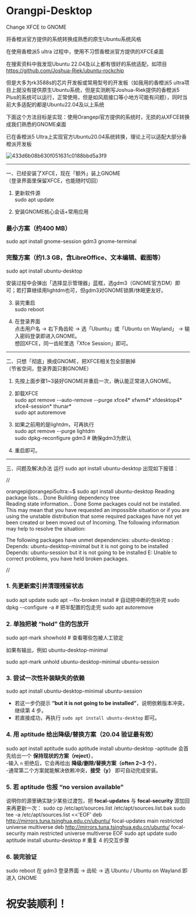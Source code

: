 # Orangpi-Desktop
Change XFCE to GNOME  

将香橙派官方提供的系统转换成熟悉的原生Ubuntu系统风格

在使用香橙派5 ultra 过程中，使用不习惯香橙派官方提供的XFCE桌面

在搜索资料中我发现Ubuntu 22.04及以上都有很好的系统适配，如项目 https://github.com/Joshua-Riek/ubuntu-rockchip

但是大多为rk3588s的芯片开发板或常用型号的开发板（如我用的香橙派5 ultra项目上就没有提供原生Ubuntu系统，但是实测刷写Joshua-Riek提供的香橙派5 Plus的系统可以运行，正常使用，但是如风扇接口等小地方可能有问题），同时当前大多适配的都是Ubuntu22.04及以上系统

下面这个方法目标是实现：使用Orangepi官方提供的系统时，无损的从XFCE转换成我们熟悉的GNOME桌面

已在香橙派5 Ultra上实现官方Ubuntu20.04系统转换，理论上可以适配大部分香橙派开发板

![433d6b08b630f051631c0188bbd5a3f9](https://github.com/user-attachments/assets/8d910da6-b354-41c4-a492-66dfa8f16176)

------------------------------------------------
一、已经安装了XFCE，现在「额外」装上GNOME  
（登录界面里保留XFCE，也能随时切回）

1. 更新软件源  
   sudo apt update

2. 安装GNOME核心会话+常用应用  
### 最小方案（约400 MB）  
   sudo apt install gnome-session gdm3 gnome-terminal  

### 完整方案（约1.3 GB，含LibreOffice、文本编辑、截图等）  
   sudo apt install ubuntu-desktop  

   安装过程中会弹出「选择显示管理器」蓝框，选gdm3（GNOME官方DM）即可；若打算继续用lightdm也可，但gdm3对GNOME锁屏/休眠更友好。

3. 装完重启  
   sudo reboot

4. 在登录界面  
   点击用户名 → 右下角齿轮 → 选「Ubuntu」或「Ubuntu on Wayland」 → 输入密码登录即进入GNOME。  
   想回XFCE，同一齿轮里选「Xfce Session」即可。

------------------------------------------------
二、只想「彻底」换成GNOME，把XFCE相关包全部删掉  
（节省空间，登录界面只剩GNOME）

1. 先按上面步骤1~3装好GNOME并重启一次，确认能正常进入GNOME。

2. 卸载XFCE  
   sudo apt remove --auto-remove --purge xfce4\* xfwm4\* xfdesktop4\* xfce4-session\* thunar\*  
   sudo apt autoremove

3. 如果之前用的是lightdm，可再执行  
   sudo apt remove --purge lightdm  
   sudo dpkg-reconfigure gdm3    # 确保gdm3为默认

4. 重启即可。
   
------------------------------------------------
三、问题及解决办法
运行 sudo apt install ubuntu-desktop 出现如下报错：

//

orangepi@orangepi5ultra:~$ sudo apt install ubuntu-desktop
Reading package lists... Done
Building dependency tree       
Reading state information... Done
Some packages could not be installed. This may mean that you have
requested an impossible situation or if you are using the unstable
distribution that some required packages have not yet been created
or been moved out of Incoming.
The following information may help to resolve the situation:

The following packages have unmet dependencies:
 ubuntu-desktop : Depends: ubuntu-desktop-minimal but it is not going to be installed
                  Depends: ubuntu-session but it is not going to be installed
E: Unable to correct problems, you have held broken packages.

//

### 1. 先更新索引并清理残留状态
sudo apt update
sudo apt --fix-broken install   # 自动把中断的包补完
sudo dpkg --configure -a        # 把半配置的包走完
sudo apt autoremove

### 2. 单独把被 “hold” 住的包放开
sudo apt-mark showhold          # 查看哪些包被人工锁定

如果有输出，例如 ubuntu-desktop-minimal

sudo apt-mark unhold ubuntu-desktop-minimal ubuntu-session

### 3. 尝试一次性补装缺失的依赖
sudo apt install ubuntu-desktop-minimal ubuntu-session
- 若这一步仍提示 **“but it is not going to be installed”**，说明依赖版本冲突，继续第 4 步。  
- 若直接成功，再执行 `sudo apt install ubuntu-desktop` 即可。

### 4. 用 aptitude 给出降级/替换方案（20.04 验证最有效）
sudo apt install aptitude
sudo aptitude install ubuntu-desktop
-aptitude 会首先给出一个 **保持现状的方案（reject）**，  
-输入 `n` 拒绝后，它会再给出 **降级/删除/替换方案（often 2~3 个）**，  
-通常第二个方案就能解决依赖冲突，**接受（y）** 即可自动完成安装。

### 5. 若 aptitude 也报 “no version available”
说明你的源里确实缺少某些过渡包，把 **focal-updates** 与 **focal-security** 源加回来再更新一次：
sudo cp /etc/apt/sources.list /etc/apt/sources.list.bak
sudo tee -a /etc/apt/sources.list <<'EOF'
deb http://mirrors.tuna.tsinghua.edu.cn/ubuntu/ focal-updates main restricted universe multiverse
deb http://mirrors.tuna.tsinghua.edu.cn/ubuntu/ focal-security main restricted universe multiverse
EOF
sudo apt update
sudo aptitude install ubuntu-desktop   # 重复 4 的交互步骤

### 6. 装完验证
sudo reboot
在 gdm3 登录界面 → 齿轮 → 选 Ubuntu / Ubuntu on Wayland 即进入 GNOME
  
 # 祝安装顺利！




